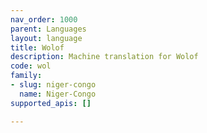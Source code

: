 ```yaml
---
nav_order: 1000
parent: Languages
layout: language
title: Wolof
description: Machine translation for Wolof
code: wol
family:
- slug: niger-congo
  name: Niger-Congo
supported_apis: []

---
```



